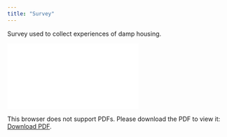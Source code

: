 ```yaml
---
title: "Survey"
---
```


Survey used to collect experiences of damp housing. 

<object data="/images/methods/Survey.pdf" type="application/pdf" width="700px" height="700px">
    <embed src="/images/methods/Survey.pdf">
        <p>This browser does not support PDFs. Please download the PDF to view it: <a href="/images/methods/Survey.pdf">Download PDF</a>.</p>
</object>